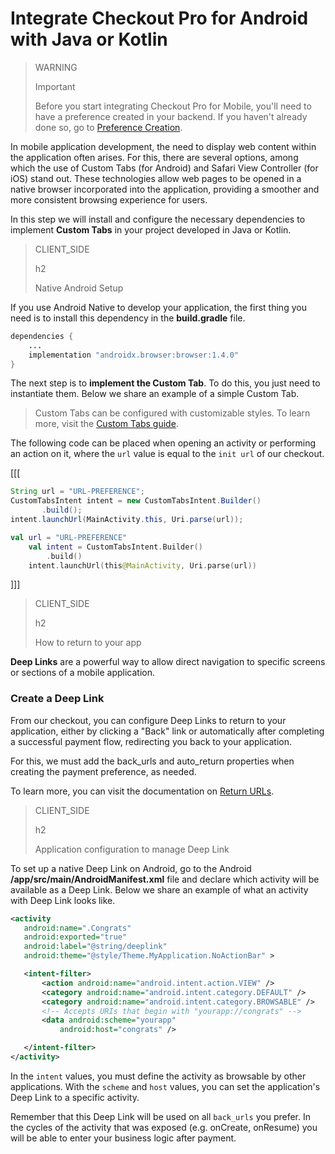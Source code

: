 # Integrate Checkout Pro for Android with Java or Kotlin

> WARNING
>
> Important
>
> Before you start integrating Checkout Pro for Mobile, you'll need to have a preference created in your backend. If you haven't already done so, go to [Preference Creation](/developers/en/docs/checkout-pro/integrate-preferences).

In mobile application development, the need to display web content within the application often arises. For this, there are several options, among which the use of Custom Tabs (for Android) and Safari View Controller (for iOS) stand out. These technologies allow web pages to be opened in a native browser incorporated into the application, providing a smoother and more consistent browsing experience for users.

In this step we will install and configure the necessary dependencies to implement **Custom Tabs** in your project developed in Java or Kotlin.

> CLIENT_SIDE
>
> h2
>
> Native Android Setup

If you use Android Native to develop your application, the first thing you need is to install this dependency in the **build.gradle** file.

```Java
dependencies {
    ...
    implementation "androidx.browser:browser:1.4.0"
}
```


The next step is to **implement the Custom Tab**. To do this, you just need to instantiate them. Below we share an example of a simple Custom Tab.

> Custom Tabs can be configured with customizable styles. To learn more, visit the [Custom Tabs guide](https://developer.chrome.com/docs/android/custom-tabs/guide-get-started/).


The following code can be placed when opening an activity or performing an action on it, where the `url` value is equal to the `init url` of our checkout.

[[[
```Java
String url = "URL-PREFERENCE";
CustomTabsIntent intent = new CustomTabsIntent.Builder()
       .build();
intent.launchUrl(MainActivity.this, Uri.parse(url));
```
```Kotlin
val url = "URL-PREFERENCE"
    val intent = CustomTabsIntent.Builder()
        .build()
    intent.launchUrl(this@MainActivity, Uri.parse(url))
```
]]]

> CLIENT_SIDE
>
> h2
>
> How to return to your app

**Deep Links** are a powerful way to allow direct navigation to specific screens or sections of a mobile application.

### Create a Deep Link

From our checkout, you can configure Deep Links to return to your application, either by clicking a "Back" link or automatically after completing a successful payment flow, redirecting you back to your application.

For this, we must add the back_urls and auto_return properties when creating the payment preference, as needed.

To learn more, you can visit the documentation on [Return URLs](/developers/es/docs/checkout-pro/checkout-customization/user-interface/redirection).

> CLIENT_SIDE
>
> h2
>
> Application configuration to manage Deep Link

To set up a native Deep Link on Android, go to the Android **/app/src/main/AndroidManifest.xml** file and declare which activity will be available as a Deep Link. Below we share an example of what an activity with Deep Link looks like.

```AndroidManifest.xml
<activity
   android:name=".Congrats"
   android:exported="true"
   android:label="@string/deeplink"
   android:theme="@style/Theme.MyApplication.NoActionBar" >

   <intent-filter>
       <action android:name="android.intent.action.VIEW" />
       <category android:name="android.intent.category.DEFAULT" />
       <category android:name="android.intent.category.BROWSABLE" />
       <!-- Accepts URIs that begin with "yourapp://congrats" -->
       <data android:scheme="yourapp"
           android:host="congrats" />

   </intent-filter>
</activity>
```

In the `intent` values, you must define the activity as browsable by other applications. With the `scheme` and `host` values, you can set the application's Deep Link to a specific activity.

Remember that this Deep Link will be used on all `back_urls` you prefer. In the cycles of the activity that was exposed (e.g. onCreate, onResume) you will be able to enter your business logic after payment.


